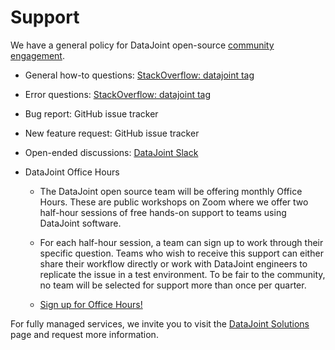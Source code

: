 # Support

We have a general policy for DataJoint open-source [community engagement](
    https://docs.datajoint.org/python/community/02-Contribute.html#i-am-not-yet-too-comfortable-contributing-but-would-like-to-engage-the-community-what-is-the-policy-on-community-engagement).

+ General how-to questions: [StackOverflow: datajoint tag](
     https://stackoverflow.com/questions/tagged/datajoint)

+ Error questions: [StackOverflow: datajoint tag](
     https://stackoverflow.com/questions/tagged/datajoint)

+ Bug report: GitHub issue tracker 

+ New feature request: GitHub issue tracker

+ Open-ended discussions: [DataJoint Slack](
     https://join.slack.com/t/datajoint/shared_invite/enQtMjkwNjQxMjI5MDk0LWIzN2ExYzBiM2NlODQxN2YxODAxNWQwOWVkNjVmZDkzYzEwMjM5OWJkM2EwYTRhYmRiZDgxMjUzYjBlZWVjMzA)

+ DataJoint Office Hours
     + The DataJoint open source team will be offering monthly Office Hours.  These are public workshops on Zoom where we offer two half-hour sessions of free hands-on support to teams using DataJoint software.

     + For each half-hour session, a team can sign up to work through their specific question.  Teams who wish to receive this support can either share their workflow directly or work with DataJoint engineers to replicate the issue in a test environment.   To be fair to the community, no team will be selected for support more than once per quarter.

     + [Sign up for Office Hours!](https://docs.google.com/forms/d/e/1FAIpQLSeMhZtzQQWB47I8HfPcJ5_pFyMhZO284PLIblDfshe30dEuXw/viewform)

For fully managed services, we invite you to visit the [DataJoint Solutions](https://www.datajoint.com/solutions) page and request more information.